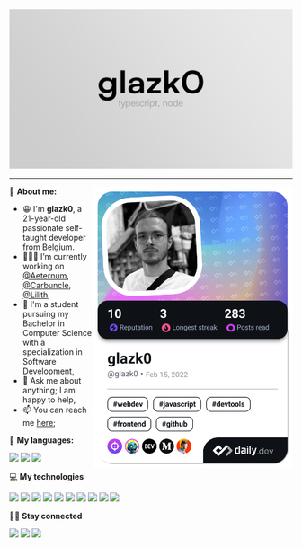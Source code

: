 <div align="center">
  <a href="https://glazk0.dev">
    <img src="./assets/banner.webp" />
  </a>
</div>

---

<a href="https://app.daily.dev/glazk0"><img src="./devcard.png" width="356" align="right" alt="glazk0's Dev Card"/></a>

📱 **About me:**

- 😀 I'm **glazk0**, a 21-year-old passionate self-taught developer from Belgium.
- 👨🏽‍💻 I’m currently working on [@Aeternum](https://github.com/AeternumDiscord), [@Carbuncle](https://github.com/carbuncle-ffxiv), [@Lilith](https://github.com/lilith-discord-bot),
- 🌱 I'm a student pursuing my Bachelor in Computer Science with a specialization in Software Development,
- 💬 Ask me about anything; I am happy to help,
- 📫 You can reach me [here](https://discord.com/users/247344130798256130);

🚀 **My languages:**

<div align="left">
<img height="20" src="https://shields.io/badge/TypeScript-3178C6?logo=TypeScript&logoColor=FFF&style=flat-square">
<img height="20" src="https://img.shields.io/badge/javascript-%23323330.svg?style=for-the-badge&logo=javascript&logoColor=%23F7DF1E">
<img height="20" src="https://img.shields.io/badge/Rust-%23000000.svg?style=for-the-badge&logo=rust&logoColor=white">
</div>

💻 **My technologies**

<div align="left">
<img height="20" src="https://img.shields.io/badge/Node.js-43853D?style=for-the-badge&logo=node.js&logoColor=white">
<img height="20" src="https://img.shields.io/badge/Express.js-404D59?style=for-the-badge">
<img height="20" src="https://img.shields.io/badge/React-20232A?style=for-the-badge&logo=react&logoColor=61DAFB">
<img height="20" src="https://img.shields.io/badge/Svelte-%23FF3E00.svg?style=for-the-badge&logo=svelte&logoColor=white">
<img height="20" src="https://img.shields.io/badge/SvelteKit-%23333333.svg?style=for-the-badge&logo=svelte&logoColor=%23FF3E00">
<img height="20" src="https://img.shields.io/badge/Next-black?style=for-the-badge&logo=next.js&logoColor=white">  
<img height="20" src="https://img.shields.io/badge/Tailwind_CSS-38B2AC?style=for-the-badge&logo=tailwind-css&logoColor=white">
<img height="20" src="https://img.shields.io/badge/Prisma-3982CE?style=for-the-badge&logo=Prisma&logoColor=white">
<img height="20" src="https://img.shields.io/badge/MongoDB-4EA94B?style=for-the-badge&logo=mongodb&logoColor=white">
<img height="20" src="https://img.shields.io/badge/postgres-%23316192.svg?style=for-the-badge&logo=postgresql&logoColor=white">
</div>

🤜🤛 **Stay connected**

[<img height="20" src="https://img.shields.io/badge/Discord-7289DA?style=for-the-badge&logo=discord&logoColor=white">](https://discord.com/users/247344130798256130)
[<img height="20" src="https://img.shields.io/badge/Twitter-1DA1F2?style=for-the-badge&logo=twitter&logoColor=white">](https://twitter.com/glazk0)
[<img height="20" src="https://img.shields.io/badge/LinkedIn-0077B5?style=for-the-badge&logo=linkedin&logoColor=white">](https://www.linkedin.com/in/th%C3%A9o-go%C3%ABns-016856237/)
